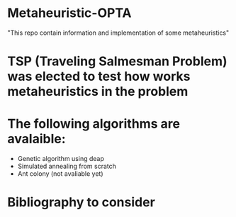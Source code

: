 # Metaheuristic-OPTA
"This repo contain information and implementation of some metaheuristics"



# TSP (Traveling Salmesman Problem) was elected to test how works metaheuristics in the problem

# The following algorithms are avalaible:
* Genetic algorithm using deap
* Simulated annealing from scratch
* Ant colony (not avaliable yet)



# Bibliography to consider
